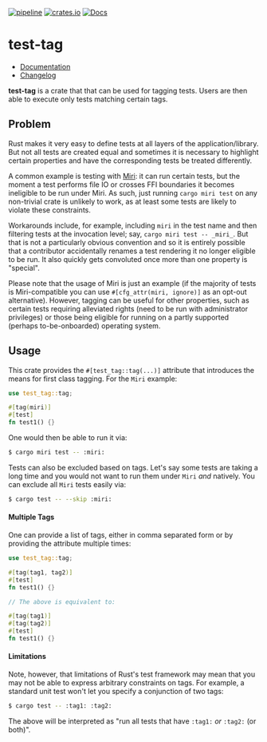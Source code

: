 [![pipeline](https://github.com/d-e-s-o/test-tag/actions/workflows/test.yml/badge.svg?branch=main)](https://github.com/d-e-s-o/test-tag/actions/workflows/test.yml)
[![crates.io](https://img.shields.io/crates/v/test-tag.svg)](https://crates.io/crates/test-tag)
[![Docs](https://docs.rs/test-tag/badge.svg)](https://docs.rs/test-tag)

test-tag
========

- [Documentation][docs-rs]
- [Changelog](CHANGELOG.md)

**test-tag** is a crate that that can be used for tagging tests. Users
are then able to execute only tests matching certain tags.

Problem
-------
Rust makes it very easy to define tests at all layers of the
application/library. But not all tests are created equal and sometimes
it is necessary to highlight certain properties and have the
corresponding tests be treated differently.

A common example is testing with [Miri][miri]: it can run certain tests,
but the moment a test performs file IO or crosses FFI boundaries it
becomes ineligible to be run under Miri. As such, just running `cargo
miri test` on any non-trivial crate is unlikely to work, as at least
some tests are likely to violate these constraints.

Workarounds include, for example, including `miri` in the test name and
then filtering tests at the invocation level; say, `cargo miri test --
_miri_`. But that is not a particularly obvious convention and so it
is entirely possible that a contributor accidentally renames a test
rendering it no longer eligible to be run. It also quickly gets
convoluted once more than one property is "special".

Please note that the usage of Miri is just an example (if the majority
of tests is Miri-compatible you can use `#[cfg_attr(miri, ignore)]` as
an opt-out alternative). However, tagging can be useful for other
properties, such as certain tests requiring alleviated rights (need to
be run with administrator privileges) or those being eligible for
running on a partly supported (perhaps to-be-onboarded) operating
system.

Usage
-----
This crate provides the `#[test_tag::tag(...)]` attribute that
introduces the means for first class tagging. For the `Miri` example:
```rust
use test_tag::tag;

#[tag(miri)]
#[test]
fn test1() {}
```

One would then be able to run it via:
```sh
$ cargo miri test -- :miri:
```

Tests can also be excluded based on tags. Let's say some tests are
taking a long time and you would not want to run them under `Miri` *and*
natively. You can exclude all `Miri` tests easily via:
```sh
$ cargo test -- --skip :miri:
```

#### Multiple Tags
One can provide a list of tags, either in comma separated form or by
providing the attribute multiple times:
```rust
use test_tag::tag;

#[tag(tag1, tag2)]
#[test]
fn test1() {}

// The above is equivalent to:

#[tag(tag1)]
#[tag(tag2)]
#[test]
fn test1() {}
```

#### Limitations
Note, however, that limitations of Rust's test framework may mean that
you may not be able to express arbitrary constraints on tags. For
example, a standard unit test won't let you specify a conjunction of two
tags:
```sh
$ cargo test -- :tag1: :tag2:
```
The above will be interpreted as "run all tests that have `:tag1:` *or*
`:tag2:` (or both)".

[docs-rs]: https://docs.rs/test-tag/latest/test_tag/
[miri]: https://github.com/rust-lang/miri
